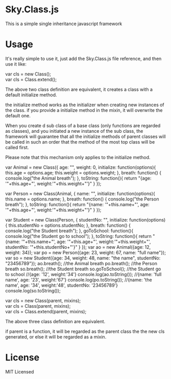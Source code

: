 # Sky.Class.js
This is a simple single inheritance javascript framework
# Usage
It's really simple to use it, just add the Sky.Class.js file reference, and then use it like:<br />

var cls = new Class();<br />
var cls = Class.extend();<br />

The above two class definition are equivalent, it creates a class with a default initialize method.<br />

the initialize method works as the initializer when creating new instances of the class. if you provide a initialize method in the mixin, it will overwrite the default one.<br />

When you create d sub class of a base class (only functions are regarded as classes), and you initiated a new instance of the sub class, the framework will guarantee that all the initialize methods of parent classes will be called in such an order that the method of the most top class will be called first.<br />

Please note that this mechanism only applies to the initialize method.<br />

var Animal = new Class({
  age: "",
  weight: 0,
  initialize: function(options){
    this.age = options.age;
    this.weight = options.weight;
  },
  breath: function() {
    console.log("the Animal breath");
  },
  toString: function(){
    return "{age: '"+this.age+"', weight:'"+this.weight+"'}"
  }
});

var Person = new Class(Animal, {
  name: "",
  initialize: function(options){
    this.name = options.name;
  },
  breath: function() {
    console.log("the Person breath");
  },
  toString: function(){
    return "{name: '"+this.name+"', age: '"+this.age+"', weight:'"+this.weight+"'}"
  }
});

var Student = new Class(Person, {
  studentNo: "",
  initialize: function(options){
    this.studentNo = options.studentNo;
  },
  breath: function() {
    console.log("the Student breath");
  },
  goToSchool: function(){
    console.log("the Student go to school");
  },
  toString: function(){
    return "{name: '"+this.name+"', age: '"+this.age+"', weight:'"+this.weight+"', studentNo: '"+this.studentNo+"'}"
  }
});
var ao = new Animal({age: 12, weight: 34});
var po = new Person({age: 23, weight: 67, name: "full name"});
var so = new Student({age: 34, weight: 48, name: "the name", studentNo: "23456789"});
ao.breath(); //the Animal breath
po.breath(); //the Person breath
so.breath(); //the Student breath
so.goToSchool(); //the Student go to school
//{age: '12', weight:'34'}
console.log(ao.toString());
//{name: 'full name', age: '23', weight:'67'}
console.log(po.toString());
//{name: 'the name', age: '34', weight:'48', studentNo: '23456789'}
console.log(so.toString());

var cls = new Class(parent, mixins);<br />
var cls = Class(parent, mixins);<br />
var cls = Class.extend(parent, mixins);<br />

The above three class definition are equivalent.<br />

if parent is a function, it will be regarded as the parent class the the new cls generated, or else it will be regarded as a mixin.

# License
MIT Licensed
